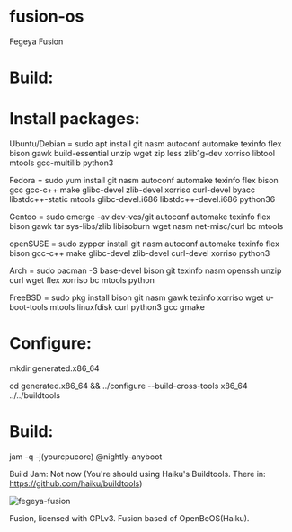 # fusion-os
Fegeya Fusion


# Build:

# Install packages: 

Ubuntu/Debian = sudo apt install git nasm autoconf automake texinfo flex bison gawk build-essential unzip wget zip less zlib1g-dev xorriso libtool mtools gcc-multilib python3

Fedora = sudo yum install git nasm autoconf automake texinfo flex bison gcc gcc-c++ make glibc-devel zlib-devel xorriso curl-devel byacc libstdc++-static mtools glibc-devel.i686 libstdc++-devel.i686 python36

Gentoo = sudo emerge -av dev-vcs/git autoconf automake texinfo flex bison gawk tar sys-libs/zlib libisoburn wget nasm net-misc/curl bc mtools

openSUSE = sudo zypper install git nasm autoconf automake texinfo flex bison gcc-c++ make glibc-devel zlib-devel curl-devel xorriso python3

Arch = sudo pacman -S base-devel bison git texinfo nasm openssh unzip curl wget flex xorriso bc mtools python

FreeBSD = sudo pkg install bison git nasm gawk texinfo xorriso wget u-boot-tools mtools linuxfdisk curl python3 gcc gmake


# Configure:

mkdir generated.x86_64


cd generated.x86_64 && ../configure --build-cross-tools x86_64 ../../buildtools

# Build:

jam -q -j(yourcpucore) @nightly-anyboot


Build Jam:
Not now (You're should using Haiku's Buildtools. There in: https://github.com/haiku/buildtools)



![fegeya-fusion](https://user-images.githubusercontent.com/54369961/78505915-357a9780-777f-11ea-8c17-2351f67e2710.png)




Fusion, licensed with GPLv3.
Fusion based of OpenBeOS(Haiku).
